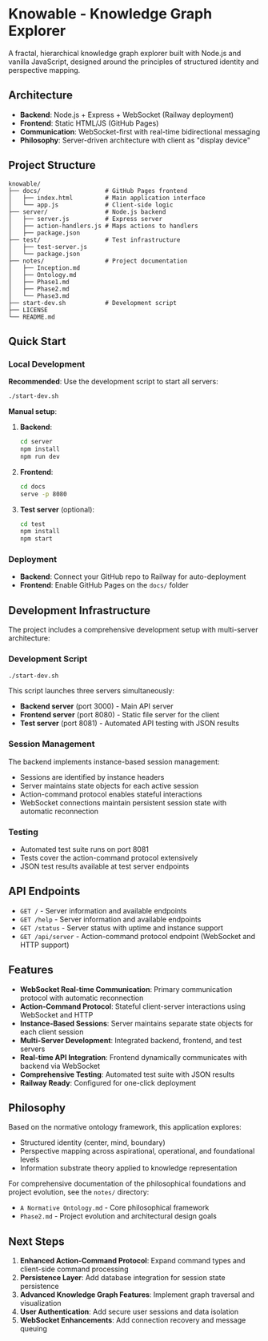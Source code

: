 # Knowable - Knowledge Graph Explorer

A fractal, hierarchical knowledge graph explorer built with Node.js and vanilla JavaScript, designed around the principles of structured identity and perspective mapping.

## Architecture

- **Backend**: Node.js + Express + WebSocket (Railway deployment)
- **Frontend**: Static HTML/JS (GitHub Pages)
- **Communication**: WebSocket-first with real-time bidirectional messaging
- **Philosophy**: Server-driven architecture with client as "display device"

## Project Structure

```
knowable/
├── docs/                  # GitHub Pages frontend
│   ├── index.html         # Main application interface
│   └── app.js             # Client-side logic
├── server/                # Node.js backend
│   ├── server.js          # Express server
│   ├── action-handlers.js # Maps actions to handlers
│   ├── package.json
├── test/                  # Test infrastructure
│   ├── test-server.js
│   └── package.json
├── notes/                 # Project documentation
│   ├── Inception.md
│   ├── Ontology.md
│   ├── Phase1.md
│   ├── Phase2.md
│   └── Phase3.md
├── start-dev.sh           # Development script
├── LICENSE
└── README.md
```

## Quick Start

### Local Development

**Recommended**: Use the development script to start all servers:
```bash
./start-dev.sh
```

**Manual setup**:
1. **Backend**:
   ```bash
   cd server
   npm install
   npm run dev
   ```

2. **Frontend**:
   ```bash
   cd docs
   serve -p 8080
   ```

3. **Test server** (optional):
   ```bash
   cd test
   npm install
   npm start
   ```

### Deployment

- **Backend**: Connect your GitHub repo to Railway for auto-deployment
- **Frontend**: Enable GitHub Pages on the `docs/` folder

## Development Infrastructure

The project includes a comprehensive development setup with multi-server architecture:

### Development Script
```bash
./start-dev.sh
```
This script launches three servers simultaneously:
- **Backend server** (port 3000) - Main API server
- **Frontend server** (port 8080) - Static file server for the client
- **Test server** (port 8081) - Automated API testing with JSON results

### Session Management
The backend implements instance-based session management:
- Sessions are identified by instance headers
- Server maintains state objects for each active session
- Action-command protocol enables stateful interactions
- WebSocket connections maintain persistent session state with automatic reconnection

### Testing
- Automated test suite runs on port 8081
- Tests cover the action-command protocol extensively
- JSON test results available at test server endpoints

## API Endpoints

- `GET /` - Server information and available endpoints
- `GET /help` - Server information and available endpoints
- `GET /status` - Server status with uptime and instance support
- `GET /api/server` - Action-command protocol endpoint (WebSocket and HTTP support)

## Features

- **WebSocket Real-time Communication**: Primary communication protocol with automatic reconnection
- **Action-Command Protocol**: Stateful client-server interactions using WebSocket and HTTP
- **Instance-Based Sessions**: Server maintains separate state objects for each client session
- **Multi-Server Development**: Integrated backend, frontend, and test servers
- **Real-time API Integration**: Frontend dynamically communicates with backend via WebSocket
- **Comprehensive Testing**: Automated test suite with JSON results
- **Railway Ready**: Configured for one-click deployment

## Philosophy

Based on the normative ontology framework, this application explores:
- Structured identity (center, mind, boundary)
- Perspective mapping across aspirational, operational, and foundational levels
- Information substrate theory applied to knowledge representation

For comprehensive documentation of the philosophical foundations and project evolution, see the `notes/` directory:
- `A Normative Ontology.md` - Core philosophical framework
- `Phase2.md` - Project evolution and architectural design goals

## Next Steps

1. **Enhanced Action-Command Protocol**: Expand command types and client-side command processing
2. **Persistence Layer**: Add database integration for session state persistence
3. **Advanced Knowledge Graph Features**: Implement graph traversal and visualization
4. **User Authentication**: Add secure user sessions and data isolation
5. **WebSocket Enhancements**: Add connection recovery and message queuing
